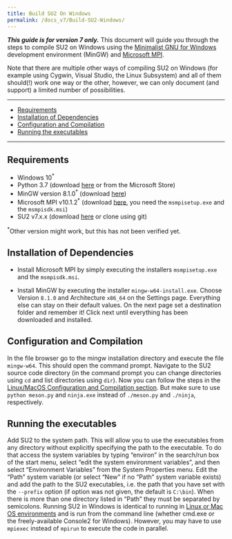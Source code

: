 ```yaml
---
title: Build SU2 On Windows
permalink: /docs_v7/Build-SU2-Windows/
---
```


***This guide is for version 7 only.*** 
This document will guide you through the steps to compile SU2 on Windows using the [Minimalist GNU for Windows
](http://www.mingw.org/) development environment (MinGW) and [Microsoft MPI](https://docs.microsoft.com/en-us/message-passing-interface/microsoft-mpi).

Note that there are multiple other ways of compiling SU2 on Windows (for example using Cygwin, Visual Studio, the Linux Subsystem) and all of them should(!) work one way or the other,
however, we can only document (and support) a limited number of possibilities. 

---

- [Requirements](#requirements)
- [Installation of Dependencies](#installation-of-dependencies)
- [Configuration and Compilation](#configuration-and-compilation)
- [Running the executables](#running-the-executables)

---

## Requirements

- Windows 10<sup>*</sup>
- Python 3.7 (download [here](https://www.python.org/downloads/windows/) or from the Microsoft Store)
- MinGW version 8.1.0<sup>*</sup> (download [here](https://osdn.net/projects/mingw/releases/))
- Microsoft MPI v10.1.2<sup>*</sup> (download [here](https://www.microsoft.com/en-us/download/details.aspx?id=100593), you need the `msmpisetup.exe` and the `msmpisdk.msi`)
- SU2 v7.x.x (download [here](https://su2code.github.io/download) or clone using git)

<sup>*</sup>Other version might work, but this has not been verified yet.


## Installation of Dependencies

- Install Microsoft MPI by simply executing the installers `msmpisetup.exe` and the `msmpisdk.msi`.

- Install MinGW by executing the installer `mingw-w64-install.exe`. Choose Version `8.1.0` and Architecture `x86_64` on the Settings page.
Everything else can stay on their default values. On the next page set a destination folder and remember it! Click next until everything has been downloaded and installed.

## Configuration and Compilation

In the file browser go to the mingw installation directory and execute the file `mingw-w64`. This should open the command prompt. Navigate to the SU2 source code directory (in the command prompt you can change directories using `cd` and list directories using `dir`).
Now you can follow the steps in the [Linux/MacOS Configuration and Compilation section](docs_v7/Build-SU2-From-Source/#configuration-and-compilation). But make sure to use `python meson.py` and `ninja.exe` instead of `./meson.py` and `./ninja`, respectively.




## Running the executables
Add SU2 to the system path. This will allow you to use the executables from any directory without explicitly specifying the path to the executable. To do that access the system variables by typing “environ” in the search/run box of the start menu, select “edit the system environment variables”, and then select “Environment Variables” from the System Properties menu. Edit the “Path” system variable (or select “New” if no “Path” system variable exists) and add the path to the SU2 executables, i.e. the path that you have set with the `--prefix` option (if option was not given, the default is `C:\bin`). When there is more than one directory listed in “Path” they must be separated by semicolons.
Running SU2 in Windows is identical to running in [Linux or Mac OS environments](/_docs_v7/Execution.md) and is run from the command line (whether cmd.exe or the freely-available Console2 for Windows). However, you may have to use `mpiexec` instead of `mpirun` to execute the code in parallel.

